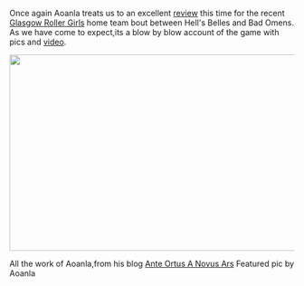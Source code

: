 <html><body><p>Once again Aoanla treats us to an excellent <a href="http://aoanla.blogspot.com/2011/09/bout-report-glasgow-roller-girls.html">review</a> this time for the recent <a href="http://www.glasgowrollergirls.com/blog/">Glasgow Roller Girls</a> home team bout between Hell's Belles and Bad Omens.
As we have come to expect,its a blow by blow account of the game with pics and <a href="http://www.youtube.com/playlist?list=PL1BED994EBE335E06">video</a>.

<a href="http://scottishrollerderbyblog.com/2011/09/hells-v-bad-30911.jpg"><img src="http://scottishrollerderbyblog.com/2011/09/hells-v-bad-30911.jpg" alt="" title="hells v bad 30911" width="614" height="347" class="aligncenter size-full wp-image-128"></a>

All the work of Aoanla,from his blog <a href="http://aoanla.blogspot.com/">Ante Ortus A Novus Ars</a>
Featured pic by Aoanla</p></body></html>
